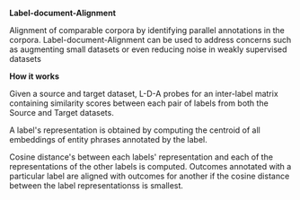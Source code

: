 **Label-document-Alignment**

Alignment of comparable corpora by identifying parallel annotations in 
the corpora. Label-document-Alignment can be used to address concerns such as
augmenting small datasets or even reducing noise in weakly supervised datasets

**How it works**

Given a source and target dataset, 
L-D-A probes for an inter-label matrix containing similarity scores between 
each pair of labels from both the Source and Target datasets.

A label's representation is obtained by computing the centroid of all 
embeddings of entity phrases annotated by the label. 

Cosine distance's between each labels' representation and each of the  
representations of the other labels is computed. Outcomes annotated with
a particular label are aligned with outcomes for another if the
cosine distance between the label representationss is smallest.

